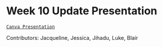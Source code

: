 # Week 10 Update Presentation

[`Canva Presentation`](https://www.canva.com/design/DAGT9QPG4dU/kXDpryd5LI_s9erFQHW8PQ/view?utm_content=DAGT9QPG4dU&utm_campaign=designshare&utm_medium=link&utm_source=editor)

Contributors: Jacqueline, Jessica, Jihadu, Luke, Blair
